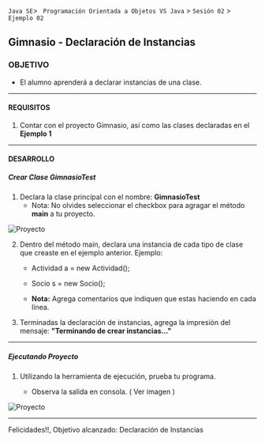 
`Java SE`> ` Programación Orientada a Objetos VS Java` > `Sesión 02` > `Ejemplo 02`


## Gimnasio - Declaración de Instancias

### OBJETIVO

- El alumno aprenderá a declarar instancias de una clase.

<hr>

#### REQUISITOS

1. Contar con el proyecto Gimnasio, así como las clases declaradas en el <b>Ejemplo 1</b>

<hr>

#### DESARROLLO

##### Crear Clase GimnasioTest

1. Declara la clase principal con el nombre: <b>GimnasioTest</b>
   - Nota: No olvides seleccionar el checkbox para agragar el método <b>main</b> a tu proyecto.

![Proyecto](https://user-images.githubusercontent.com/56565204/67217828-fc29b780-f3ea-11e9-9de4-e16111c4d395.png)

2. Dentro del método main, declara una instancia de cada tipo de clase que creaste en el ejemplo anterior. Ejemplo:

   - Actividad a = new Actividad();
   - Socio s = new Socio();
   
   - <b>Nota:</b> Agrega comentarios que indiquen que estas haciendo en cada línea.

3. Terminadas la declaración de instancias, agrega la impresión del mensaje: <b>"Terminando de crear instancias..."</b>

<hr>

##### Ejecutando Proyecto

1. Utilizando la herramienta de ejecución, prueba tu programa.

   - Observa la salida en consola. ( Ver imagen )
   
![Proyecto](https://user-images.githubusercontent.com/56565204/67220850-22058b00-f3f0-11e9-83ad-85a7e553c433.png) 
  
<hr> 

Felicidades!!, Objetivo alcanzado: Declaración de Instancias

